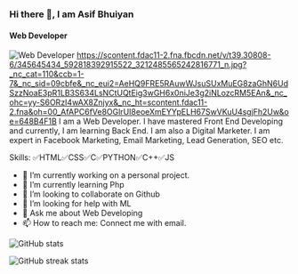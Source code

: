 ### Hi there 👋, I am Asif Bhuiyan
#### Web Developer
![Web Developer](https://media.licdn.com/dms/image/C4E16AQFjoEw2rDH4UA/profile-displaybackgroundimage-shrink_350_1400/0/1609250140173?e=1692230400&v=beta&t=lCAbSED6Peoxs7RPFrokAVrWaD5HCPV_u0NfZr0qhAg)
https://scontent.fdac11-2.fna.fbcdn.net/v/t39.30808-6/345645434_592818392915522_3212485565242816771_n.jpg?_nc_cat=110&ccb=1-7&_nc_sid=09cbfe&_nc_eui2=AeHQ9FRE5RAuwWJsuSUxMuEG8zaGhN6UdSzzNoaE3pR1LB3S634LsNCtUQtEig3wGH6x0niJe3g2iNLozcRM5EAn&_nc_ohc=yy-S6ORzI4wAX8Znjyx&_nc_ht=scontent.fdac11-2.fna&oh=00_AfAPC6fVe8OGlrUI8eoeXmEYYpELH67SwVKuU4sgjFh2Uw&oe=648B4F1B
I am a Web Developer. I have mastered Front End Developing and currently, I am learning Back End. I am also a Digital Marketer. I am expert in Facebook Marketing, Email Marketing, Lead Generation, SEO etc. 

Skills: ✅HTML✅CSS✅C✅PYTHON✅C++✅JS

- 🔭 I’m currently working on a personal project. 
- 🌱 I’m currently learning Php 
- 👯 I’m looking to collaborate on Github 
- 🤔 I’m looking for help with ML 
- 💬 Ask me about Web Developing 
- 📫 How to reach me: Connect me with email. 

![GitHub stats](https://github-readme-stats.vercel.app/api?username=asifbhuiyann&show_icons=true)  

![GitHub streak stats](https://streak-stats.demolab.com/?user=asifbhuiyann)  


